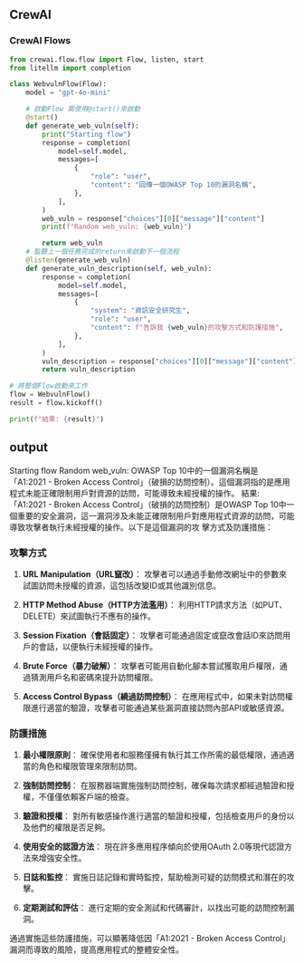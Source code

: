 ## CrewAI
### CrewAI Flows

```python
from crewai.flow.flow import Flow, listen, start
from litellm import completion

class WebvulnFlow(Flow):
    model = "gpt-4o-mini"

    # 啟動Flow 需使用@start()來啟動
    @start()
    def generate_web_vuln(self):
        print("Starting flow")
        response = completion(
            model=self.model,
            messages=[
                {
                    "role": "user",
                    "content": "回傳一個OWASP Top 10的漏洞名稱",
                },
            ],
        )
        web_vuln = response["choices"][0]["message"]["content"]
        print(f"Random web_vuln: {web_vuln}")

        return web_vuln
    # 監聽上一個任務完成的return來啟動下一個流程
    @listen(generate_web_vuln)
    def generate_vuln_description(self, web_vuln):
        response = completion(
            model=self.model,
            messages=[
                {
                    "system": "資訊安全研究生",
                    "role": "user",
                    "content": f"告訴我 {web_vuln}的攻擊方式和防護措施",
                },
            ],
        )
        vuln_description = response["choices"][0]["message"]["content"]
        return vuln_description

# 將整個Flow啟動來工作
flow = WebvulnFlow()
result = flow.kickoff()

print(f"結果: {result}")
```
output
---
Starting flow
Random web_vuln: OWASP Top 10中的一個漏洞名稱是「A1:2021 - Broken Access Control」（破損的訪問控制）。這個漏洞指的是應用程式未能正確限制用戶對資源的訪問，可能導致未經授權的操作。
結果: 「A1:2021 - Broken Access Control」（破損的訪問控制）是OWASP Top 10中一個重要的安全漏洞，這一漏洞涉及未能正確限制用戶對應用程式資源的訪問，可能導致攻擊者執行未經授權的操作。以下是這個漏洞的攻
擊方式及防護措施：

### 攻擊方式

1. **URL Manipulation（URL竄改）**：
   攻擊者可以通過手動修改網址中的參數來試圖訪問未授權的資源，這包括改變ID或其他識別信息。

2. **HTTP Method Abuse（HTTP方法濫用）**：
   利用HTTP請求方法（如PUT、DELETE）來試圖執行不應有的操作。

3. **Session Fixation（會話固定）**：
   攻擊者可能通過固定或竄改會話ID來訪問用戶的會話，以便執行未經授權的操作。

4. **Brute Force（暴力破解）**：
   攻擊者可能用自動化腳本嘗試獲取用戶權限，通過猜測用戶名和密碼來提升訪問權限。

5. **Access Control Bypass（繞過訪問控制）**：
   在應用程式中，如果未對訪問權限進行適當的驗證，攻擊者可能通過某些漏洞直接訪問內部API或敏感資源。

### 防護措施

1. **最小權限原則**：
   確保使用者和服務僅擁有執行其工作所需的最低權限，通過適當的角色和權限管理來限制訪問。

2. **強制訪問控制**：
   在服務器端實施強制訪問控制，確保每次請求都經過驗證和授權，不僅僅依賴客戶端的檢查。

3. **驗證和授權**：
   對所有敏感操作進行適當的驗證和授權，包括檢查用戶的身份以及他們的權限是否足夠。

4. **使用安全的認證方法**：
   現在許多應用程序傾向於使用OAuth 2.0等現代認證方法來增強安全性。

5. **日誌和監控**：
   實施日誌記錄和實時監控，幫助檢測可疑的訪問模式和潛在的攻擊。

6. **定期測試和評估**：
   進行定期的安全測試和代碼審計，以找出可能的訪問控制漏洞。

通過實施這些防護措施，可以顯著降低因「A1:2021 - Broken Access Control」漏洞而導致的風險，提高應用程式的整體安全性。
